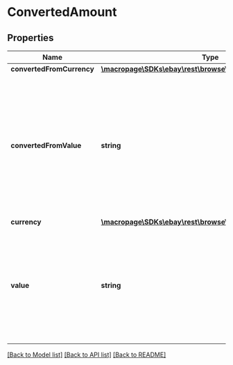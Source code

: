 # ConvertedAmount

## Properties
Name | Type | Description | Notes
------------ | ------------- | ------------- | -------------
**convertedFromCurrency** | [**\macropage\SDKs\ebay\rest\browse\Model\CurrencyCodeEnum**](CurrencyCodeEnum.md) |  | [optional] 
**convertedFromValue** | **string** | The monetary amount before any conversion is performed, in the currency specified by the convertedFromCurrency field. This value is required or returned only if currency conversion/localization is required. The value field contains the converted amount of this value, in the currency specified by the currency field. | [optional] 
**currency** | [**\macropage\SDKs\ebay\rest\browse\Model\CurrencyCodeEnum**](CurrencyCodeEnum.md) |  | [optional] 
**value** | **string** | The monetary amount, in the currency specified by the currency field. If currency conversion/localization is required, this value is the converted amount, and the convertedFromValue field contains the amount in the original currency. | [optional] 

[[Back to Model list]](../README.md#documentation-for-models) [[Back to API list]](../README.md#documentation-for-api-endpoints) [[Back to README]](../README.md)


